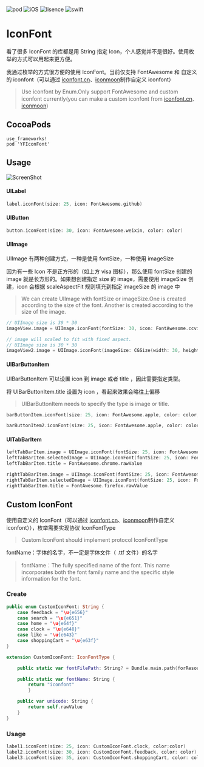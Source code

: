 ![pod](https://img.shields.io/badge/pod-YFIconFont-brightgreen.svg)
![iOS](https://img.shields.io/badge/iOS-8.0-green.svg)
![lisence](https://img.shields.io/badge/license-MIT-orange.svg)
![swift](https://img.shields.io/badge/swift-4.0-red.svg)

# IconFont

看了很多 IconFont 的库都是用 String 指定 Icon，个人感觉并不是很好。使用枚举的方式可以用起来更方便。

我通过枚举的方式很方便的使用 IconFont。当前仅支持 FontAwesome 和 自定义的 iconfont（可以通过 [iconfont.cn](http://www.iconfont.cn/)、[iconmoon](https://icomoon.io/)制作自定义 iconfont）
> Use iconfont by Enum.Only support FontAwesome and custom iconfont currently(you can make a custom iconfont from [iconfont.cn](http://www.iconfont.cn/)、[iconmoon](https://icomoon.io/))

## CocoaPods

```
use_frameworks!
pod 'YFIconFont'
```

## Usage

![ScreenShot](https://github.com/Xiaoye220/IconFont/blob/master/ScreenShot/ScreenShot.png)

#### UILabel

```swift
label.iconFont(size: 25, icon: FontAwesome.github)
```

#### UIButton

```swift
button.iconFont(size: 30, icon: FontAwesome.weixin, color: color)
```

#### UIImage

UIImage 有两种创建方式，一种是使用 fontSize，一种使用 imageSize

因为有一些 Icon 不是正方形的（如上方 visa 图标），那么使用 fontSize 创建的 image 就是长方形的。如果想创建指定 size 的 image，需要使用 imageSize 创建，icon 会根据 scaleAspectFit 规则填充到指定 imageSize 的 image 中
> We can create UIImage with fontSize or imageSize.One is created according to the size of the font. Another is created according to the size of the image.

```swift
// UIImage size is 39 * 30
imageView.image = UIImage.iconFont(fontSize: 30, icon: FontAwesome.ccvisa, color: color)

// image will scaled to fit with fixed aspect.
// UIImage size is 30 * 30
imageView2.image = UIImage.iconFont(imageSize: CGSize(width: 30, height: 30), icon: FontAwesome.ccvisa, color: color)
```
#### UIBarButtonItem

UIBarButtonItem 可以设置 icon 到 image 或者 title ，因此需要指定类型。

将 UIBarButtonItem.title 设置为 icon ，看起来效果会略往上偏移
> UIBarButtonItem needs to specify the type is image or title.

```swift
barButtonItem.iconFont(size: 25, icon: FontAwesome.apple, color: color, type: .image)

barButtonItem2.iconFont(size: 25, icon: FontAwesome.apple, color: color, type: .title)
```
#### UITabBarItem
```swift
leftTabBarItem.image = UIImage.iconFont(fontSize: 25, icon: FontAwesome.chrome)
leftTabBarItem.selectedImage = UIImage.iconFont(fontSize: 25, icon: FontAwesome.chrome, color: color).withRenderingMode(.alwaysOriginal)
leftTabBarItem.title = FontAwesome.chrome.rawValue

rightTabBarItem.image = UIImage.iconFont(fontSize: 25, icon: FontAwesome.firefox)
rightTabBarItem.selectedImage = UIImage.iconFont(fontSize: 25, icon: FontAwesome.firefox, color: color).withRenderingMode(.alwaysOriginal)
rightTabBarItem.title = FontAwesome.firefox.rawValue
```
## Custom IconFont

使用自定义的 IconFont（可以通过 [iconfont.cn](http://www.iconfont.cn/)、[iconmoon](https://icomoon.io/)制作自定义 iconfont）），枚举需要实现协议 IconFontType
> Custom IconFont should implement protocol IconFontType

fontName：字体的名字，不一定是字体文件（ .ttf 文件）的名字
> fontName：The fully specified name of the font. This name incorporates both the font family name and the specific style information for the font.

### Create
```swift
public enum CustomIconFont: String {
    case feedback = "\u{e656}"
    case search = "\u{e651}"
    case home = "\u{e64f}"
    case clock = "\u{e648}"
    case like = "\u{e643}"
    case shoppingCart = "\u{e63f}"
}

extension CustomIconFont: IconFontType {

    public static var fontFilePath: String? = Bundle.main.path(forResource: "iconfont", ofType: "ttf")

    public static var fontName: String {
        return "iconfont"
        }

    public var unicode: String {
        return self.rawValue
    }
}
```
### Usage
```swift
label1.iconFont(size: 25, icon: CustomIconFont.clock, color:color)
label2.iconFont(size: 30, icon: CustomIconFont.feedback, color: color)
label3.iconFont(size: 35, icon: CustomIconFont.shoppingCart, color: color)
```

